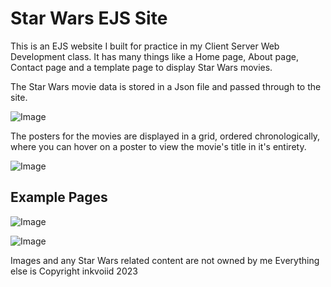 # Star Wars EJS Site
This is an EJS website I built for practice in my Client Server Web Development class. 
It has many things like a Home page, About page, Contact page and a template page to display Star Wars movies.

The Star Wars movie data is stored in a Json file and passed through to the site.

![Image](https://media.discordapp.net/attachments/545525590971908096/1127904362446987274/image.png)

The posters for the movies are displayed in a grid, ordered chronologically, where you can hover on a poster to view the movie's title in it's entirety.

![Image](https://cdn.discordapp.com/attachments/545525590971908096/1127904362899980308/image.png)


## Example Pages
![Image](https://cdn.discordapp.com/attachments/545525590971908096/1127904363357151323/image.png)

![Image](https://cdn.discordapp.com/attachments/545525590971908096/1127904363789160459/image.png)

Images and any Star Wars related content are not owned by me
Everything else is Copyright inkvoiid 2023
